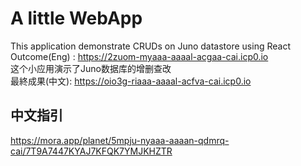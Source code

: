 # A little WebApp

This application demonstrate CRUDs on Juno datastore using React \
Outcome(Eng) : https://2zuom-myaaa-aaaal-acgaa-cai.icp0.io \
这个小应用演示了Juno数据库的增删查改 \
最終成果(中文): https://oio3g-riaaa-aaaal-acfva-cai.icp0.io 

## 中文指引
https://mora.app/planet/5mpju-nyaaa-aaaan-qdmrq-cai/7T9A7447KYAJ7KFQK7YMJKHZTR
